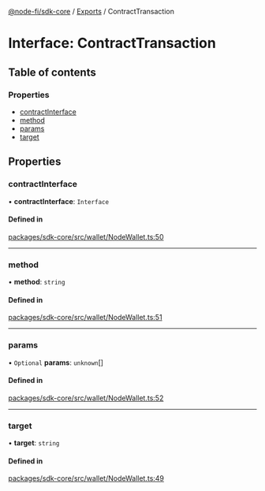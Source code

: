 [@node-fi/sdk-core](../README.md) / [Exports](../modules.md) / ContractTransaction

# Interface: ContractTransaction

## Table of contents

### Properties

- [contractInterface](ContractTransaction.md#contractinterface)
- [method](ContractTransaction.md#method)
- [params](ContractTransaction.md#params)
- [target](ContractTransaction.md#target)

## Properties

### contractInterface

• **contractInterface**: `Interface`

#### Defined in

[packages/sdk-core/src/wallet/NodeWallet.ts:50](https://github.com/Node-Fi/sdk/blob/eb73fa4/packages/sdk-core/src/wallet/NodeWallet.ts#L50)

___

### method

• **method**: `string`

#### Defined in

[packages/sdk-core/src/wallet/NodeWallet.ts:51](https://github.com/Node-Fi/sdk/blob/eb73fa4/packages/sdk-core/src/wallet/NodeWallet.ts#L51)

___

### params

• `Optional` **params**: `unknown`[]

#### Defined in

[packages/sdk-core/src/wallet/NodeWallet.ts:52](https://github.com/Node-Fi/sdk/blob/eb73fa4/packages/sdk-core/src/wallet/NodeWallet.ts#L52)

___

### target

• **target**: `string`

#### Defined in

[packages/sdk-core/src/wallet/NodeWallet.ts:49](https://github.com/Node-Fi/sdk/blob/eb73fa4/packages/sdk-core/src/wallet/NodeWallet.ts#L49)
